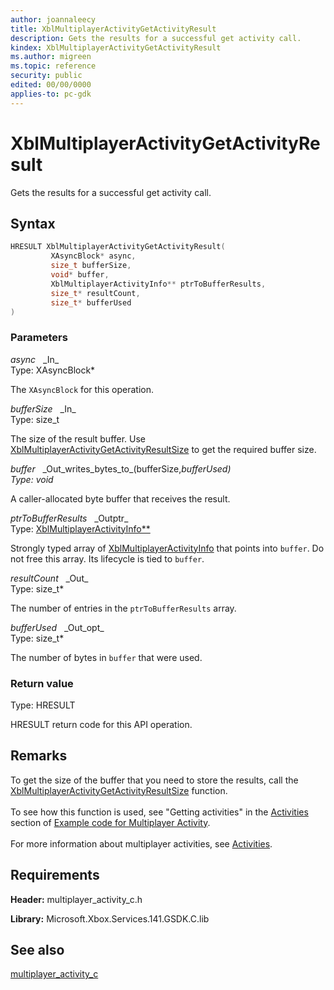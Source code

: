 ```yaml
---
author: joannaleecy
title: XblMultiplayerActivityGetActivityResult
description: Gets the results for a successful get activity call.
kindex: XblMultiplayerActivityGetActivityResult
ms.author: migreen
ms.topic: reference
security: public
edited: 00/00/0000
applies-to: pc-gdk
---
```


# XblMultiplayerActivityGetActivityResult  

Gets the results for a successful get activity call.  

## Syntax  
  
```cpp
HRESULT XblMultiplayerActivityGetActivityResult(  
         XAsyncBlock* async,  
         size_t bufferSize,  
         void* buffer,  
         XblMultiplayerActivityInfo** ptrToBufferResults,  
         size_t* resultCount,  
         size_t* bufferUsed  
)  
```  
  
### Parameters  
  
*async* &nbsp;&nbsp;\_In\_  
Type: XAsyncBlock*  
  
The `XAsyncBlock` for this operation.  
  
*bufferSize* &nbsp;&nbsp;\_In\_  
Type: size_t  
  
The size of the result buffer. Use [XblMultiplayerActivityGetActivityResultSize](xblmultiplayeractivitygetactivityresultsize.md) to get the required buffer size.  
  
*buffer* &nbsp;&nbsp;\_Out\_writes\_bytes\_to\_(bufferSize,*bufferUsed)  
Type: void*  
  
A caller-allocated byte buffer that receives the result.  
  
*ptrToBufferResults* &nbsp;&nbsp;\_Outptr\_  
Type: [XblMultiplayerActivityInfo**](../structs/xblmultiplayeractivityinfo.md)  
  
Strongly typed array of [XblMultiplayerActivityInfo](../structs/xblmultiplayeractivityinfo.md) that points into `buffer`. Do not free this array. Its lifecycle is tied to `buffer`.  
  
*resultCount* &nbsp;&nbsp;\_Out\_  
Type: size_t*  
  
The number of entries in the `ptrToBufferResults` array.  
  
*bufferUsed* &nbsp;&nbsp;\_Out\_opt\_  
Type: size_t*  
  
The number of bytes in `buffer` that were used.  
  
  
### Return value  
Type: HRESULT
  
HRESULT return code for this API operation.
  
## Remarks  
  
To get the size of the buffer that you need to store the results, call the [XblMultiplayerActivityGetActivityResultSize](xblmultiplayeractivitygetactivityresultsize.md) function. <br /><br /> To see how this function is used, see "Getting activities" in the [Activities](../../../../../live/features/multiplayer/mpa/how-to/live-mpa-client-how-to.md#activities) section of [Example code for Multiplayer Activity](../../../../../live/features/multiplayer/mpa/how-to/live-mpa-client-how-to.md). <br /><br /> For more information about multiplayer activities, see [Activities](../../../../../live/features/multiplayer/mpa/concepts/live-mpa-activities.md).
  
## Requirements  
  
**Header:** multiplayer_activity_c.h
  
**Library:** Microsoft.Xbox.Services.141.GSDK.C.lib
  
## See also  
[multiplayer_activity_c](../multiplayer_activity_c_members.md)  
  
  